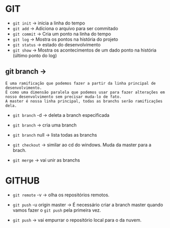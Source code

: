 # GIT

* `git init` -> inicia a linha do tempo
* `git add` -> Adiciona o arquivo para ser commitado
* `git commit` -> Cria um ponto na linha do tempo
* `git log` -> Mostra os pontos na história do projeto
* `git status` -> estado do desenvolvimento
* `git show` -> Mostra os acontecimentos de um dado ponto na história (último ponto do log)


## git branch ->
    É uma ramificação que podemos fazer a partir da linha principal de desenvolvimento.
    É como uma dimensão paralela que podemos usar para fazer alterações em nosso desenvolvimento sem precisar muda-lo de fato.
    A master é nossa linha principal, todas as branchs serão ramificações dela. 




* `git branch` -d -> deleta a branch especificada
* `git branch` <branchname> -> cria uma branch
* `git branch` null -> lista todas as branchs

* `git checkout` -> similar ao cd do windows. Muda da master para a brach.
* `git merge` -> vai unir as branchs




# GITHUB

* `git remote` -v -> olha os repositórios remotos.

* `git push` -u origin master -> É necessário criar a branch master quando vamos fazer o `git push` pela primeira vez.
* `git push` -> vai empurrar o repositório local para o da nuvem.
